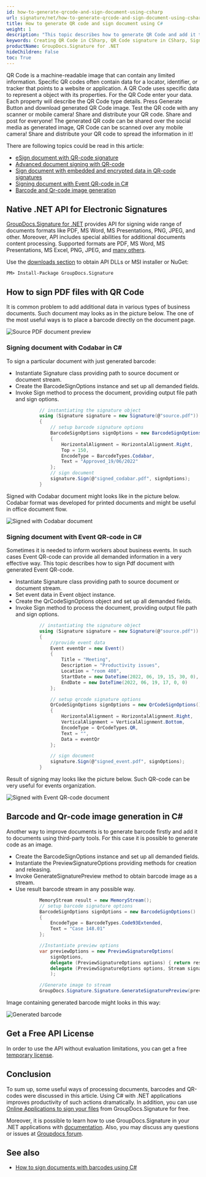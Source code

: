 ```yaml
---
id: how-to-generate-qrcode-and-sign-document-using-csharp
url: signature/net/how-to-generate-qrcode-and-sign-document-using-csharp
title: How to generate QR code and sign document using C#
weight: 1
description: "This topic describes how to generate QR Code and add it to document on any page using C#. Sign your documents with QR Code using GroupDocs.Signature .NET API by GroupDocs."
keywords: Creating QR Code in CSharp, QR Code signature in CSharp, Sign document with QR Code in CSharp
productName: GroupDocs.Signature for .NET
hideChildren: False
toc: True
---
```


QR Code is a machine-readable image that can contain any limited information. Specific QR codes often contain data for a locator, identifier, or tracker that points to a website or application. A QR Code uses specific data to represent a object with its properties. For the QR Code enter your data. Each property will describe the QR Code type details. Press Generate Button and download generated QR Code image. Test the QR code with any scanner or mobile camera! Share and distribute your QR code. Share and post for everyone! The generated QR code can be shared over the social media as generated image, QR Code can be scanned over any mobile camera! Share and distribute your QR code to spread the information in it!

There are following topics could be read in this article:

* [eSign document with QR-code signature](signature/net/esign-document-with-qr-code-signature/)
* [Advanced document signing with QR-code](signature/net/sign-document-with-qr-code-signature-advanced/)
* [Sign document with embedded and encrypted data in QR-code signatures](signature/net/sign-document-with-embedded-and-encrypted-data-in-qr-code-signatures/)
* [Signing document with Event QR-code in C\#](signature/net/how-to-generate-barcode-and-sign-document-using-csharp/#signing-document-with-event-qr-code-in-c)
* [Barcode and Qr-code image generation](signature/net/how-to-generate-barcode-and-sign-document-using-csharp/#barcode-and-qr-code-image-generation-in-c)

## Native .NET API for Electronic Signatures

[GroupDocs.Signature for .NET](https://products.groupdocs.com/signature/net) provides API for signing wide range of documents formats like PDF, MS Word, MS Presentations, PNG, JPEG, and other. Moreover, API includes special abilities for additional documents content processing. Supported formats are PDF, MS Word, MS Presentations, MS Excel, PNG, JPEG, and [many others](https://docs.groupdocs.com/signature/net/supported-document-formats/).

Use the [downloads section](https://downloads.groupdocs.com/signature/net) to obtain API DLLs or MSI installer or NuGet:

```nuget
PM> Install-Package GroupDocs.Signature
```

## How to sign PDF files with QR Code

It is common problem to add additional data in various types of business documents. Such document may looks as in the picture below. The one of the most useful ways is to place a barcode directly on the document page.

![Source PDF document preview](signature/net/images/signature-use-cases/how-to-generate-barcode-and-sign-document-using-csharp/source_doc_preview.png)

### Signing document with Codabar in C\#

To sign a particular document with just generated barcode:

* Instantiate Signature class providing path to source document or document stream.
* Create the BarcodeSignOptions instance and set up all demanded fields.
* Invoke Sign method to process the document, providing output file path and sign options.

```cs
            // instantiating the signature object
            using (Signature signature = new Signature(@"source.pdf"))
            {
                // setup barcode signature options
                BarcodeSignOptions signOptions = new BarcodeSignOptions()
                {
                    HorizontalAlignment = HorizontalAlignment.Right,
                    Top = 150,
                    EncodeType = BarcodeTypes.Codabar,
                    Text = "Approved_19/06/2022"
                };
                // sign document
                signature.Sign(@"signed_codabar.pdf", signOptions);
            }
```

Signed with Codabar document might looks like in the picture below. Codabar format was developed for printed documents and might be useful in office document flow.

![Signed with Codabar document](signature/net/images/signature-use-cases/how-to-generate-barcode-and-sign-document-using-csharp/signed_codabar.png)

### Signing document with Event QR-code in C\#

Sometimes it is needed to inform workers about business events. In such cases Event QR-code can provide all demanded information in a very effective way. This topic describes how to sign Pdf document with generated Event QR-code.

* Instantiate Signature class providing path to source document or document stream.
* Set event data in Event object instance.
* Create the QrCodeSignOptions object and set up all demanded fields.
* Invoke Sign method to process the document, providing output file path and sign options.

```cs
            // instantiating the signature object
            using (Signature signature = new Signature(@"source.pdf"))
            {
                //provide event data
                Event eventQr = new Event()
                {
                    Title = "Meeting",
                    Description = "Productivity issues",
                    Location = "room 408",
                    StartDate = new DateTime(2022, 06, 19, 15, 30, 0),
                    EndDate = new DateTime(2022, 06, 19, 17, 0, 0)
                };

                // setup qrcode signature options
                QrCodeSignOptions signOptions = new QrCodeSignOptions()
                {
                    HorizontalAlignment = HorizontalAlignment.Right,
                    VerticalAlignment = VerticalAlignment.Bottom,
                    EncodeType = QrCodeTypes.QR,
                    Text = "",
                    Data = eventQr
                };

                // sign document
                signature.Sign(@"signed_event.pdf", signOptions);
            }
```

Result of signing may looks like the picture below. Such QR-code can be very useful for events organization.

![Signed with Event QR-code document](signature/net/images/signature-use-cases/how-to-generate-barcode-and-sign-document-using-csharp/signed_event.png)

## Barcode and Qr-code image generation in C\#

Another way to improve documents is to generate barcode firstly and add it to documents using third-party tools. For this case it is possible to generate code as an image.

* Create the BarcodeSignOptions instance and set up all demanded fields.
* Instantiate the PreviewSignatureOptions providing methods for creation and releasing.
* Invoke GenerateSignaturePreview method to obtain barcode image as a stream.
* Use result barcode stream in any possible way.

```cs
            MemoryStream result = new MemoryStream();
            // setup barcode signature options
            BarcodeSignOptions signOptions = new BarcodeSignOptions()
            {
                EncodeType = BarcodeTypes.Code93Extended,
                Text = "Case 148.01"
            };

            //Instantiate preview options
            var previewOptions = new PreviewSignatureOptions(
                signOptions,
                delegate (PreviewSignatureOptions options) { return result; },
                delegate (PreviewSignatureOptions options, Stream signatureStream) { }
                );

            //Generate image to stream
            GroupDocs.Signature.Signature.GenerateSignaturePreview(previewOptions);

```
Image containing generated barcode might looks in this way:

![Generated barcode](signature/net/images/signature-use-cases/how-to-generate-barcode-and-sign-document-using-csharp/code93extended.png)

## Get a Free API License

In order to use the API without evaluation limitations, you can get a free [temporary license](https://purchase.groupdocs.com/temporary-license).

## Conclusion

To sum up, some useful ways of processing documents, barcodes and QR-codes were discussed in this article. Using C# with .NET applications improves productivity of such actions dramatically.
In addition, you can use [Online Applications to sign your files](https://products.groupdocs.app/signature/family) from GroupDocs.Signature for free.

Moreover, it is possible to learn how to use GroupDocs.Signature in your .NET applications with [documentation](https://docs.groupdocs.com/signature/net/). Also, you may discuss any questions or issues at [Groupdocs forum](https://forum.groupdocs.com/).

## See also

* [How to sign documents with barcodes using C#](signature/net/how-to-generate-barcode-and-sign-document-using-csharp/)
